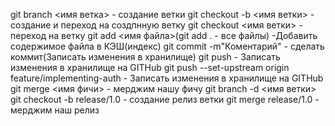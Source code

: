 git branch <имя ветка>   - создание ветки
git checkout -b <имя ветки>  - создание и переход на создпнную ветку
git checkout <имя ветки> - переход на ветку
git add <имя файла>(git add . - все файлы)   -Добавить содержимое файла в КЭШ(индекс)
git commit -m"Коментарий"  - сделать коммит(Записать изменения в хранилище)
git push - Записать изменения в хранилище на GITHub
git push --set-upstream origin feature/implementing-auth - Записать изменения в хранилище на GITHub
git merge <имя фичи> - мерджим нашу фичу 
git branch -d <имя ветки>
git checkout -b release/1.0  - создание релиз ветки
git merge release/1.0   - мерджим наш релиз